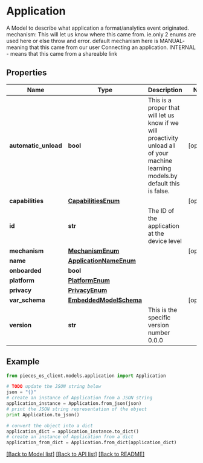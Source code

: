 # Application

A Model to describe what application a format/analytics event originated.  mechanism: This will let us know where this came from. ie.only 2 enums are used here or else throw and error. default mechanism here is MANUAL- meaning that this came from our user Connecting an application. INTERNAL - means that this came from a shareable link

## Properties
Name | Type | Description | Notes
------------ | ------------- | ------------- | -------------
**automatic_unload** | **bool** | This is a proper that will let us know if we will proactivity unload all of your machine learning models.by default this is false. | [optional] 
**capabilities** | [**CapabilitiesEnum**](CapabilitiesEnum.md) |  | [optional] 
**id** | **str** | The ID of the application at the device level | 
**mechanism** | [**MechanismEnum**](MechanismEnum.md) |  | [optional] 
**name** | [**ApplicationNameEnum**](ApplicationNameEnum.md) |  | 
**onboarded** | **bool** |  | 
**platform** | [**PlatformEnum**](PlatformEnum.md) |  | 
**privacy** | [**PrivacyEnum**](PrivacyEnum.md) |  | 
**var_schema** | [**EmbeddedModelSchema**](EmbeddedModelSchema.md) |  | [optional] 
**version** | **str** | This is the specific version number 0.0.0 | 

## Example

```python
from pieces_os_client.models.application import Application

# TODO update the JSON string below
json = "{}"
# create an instance of Application from a JSON string
application_instance = Application.from_json(json)
# print the JSON string representation of the object
print Application.to_json()

# convert the object into a dict
application_dict = application_instance.to_dict()
# create an instance of Application from a dict
application_from_dict = Application.from_dict(application_dict)
```
[[Back to Model list]](../README.md#documentation-for-models) [[Back to API list]](../README.md#documentation-for-api-endpoints) [[Back to README]](../README.md)


